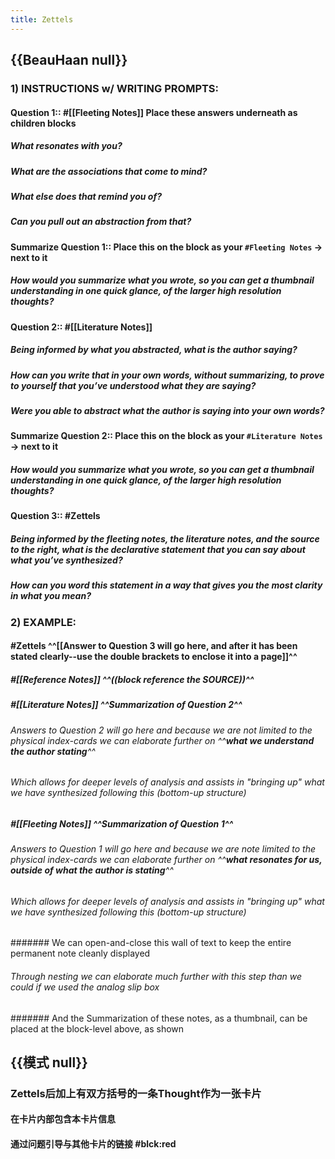 ```yaml
---
title: Zettels
---
```


## {{BeauHaan null}}
### 1) INSTRUCTIONS w/ WRITING PROMPTS:
#### Question 1:: #[[Fleeting Notes]] Place these answers underneath as children blocks
##### What resonates with you?

##### What are the associations that come to mind?

##### What else does that remind you of?

##### Can you pull out an abstraction from that?

#### Summarize Question 1:: Place this on the block as your `#Fleeting Notes` → next to it
##### How would you summarize what you wrote, so you can get a thumbnail understanding in one quick glance, of the larger high resolution thoughts?

#### Question 2:: #[[Literature Notes]]
##### Being informed by what you abstracted, what is the author saying?

##### How can you write that in your own words, without summarizing, to prove to yourself that you’ve understood what they are saying?

##### Were you able to abstract what the author is saying into your own words?

#### Summarize Question 2:: Place this on the block as your `#Literature Notes` → next to it
##### How would you summarize what you wrote, so you can get a thumbnail understanding in one quick glance, of the larger high resolution thoughts?

#### Question 3:: #Zettels
##### Being informed by the fleeting notes, the literature notes, and the source to the right, what is the declarative statement that you can say about what you’ve synthesized?

##### How can you word this statement in a way that gives you the most clarity in what you mean?

### 2) EXAMPLE:
#### #Zettels ^^[[Answer to Question 3 will go here, and after it has been stated clearly--use the double brackets to enclose it into a page]]^^
##### #[[Reference Notes]] ^^((block reference the SOURCE))^^

##### #[[Literature Notes]] ^^Summarization of Question 2^^
###### Answers to Question 2 will go here and because we are not limited to the physical index-cards we can elaborate further on ^^**__what we understand the author stating__**^^

###### Which allows for deeper levels of analysis and assists in "bringing up" what we have synthesized following this (bottom-up structure)

##### #[[Fleeting Notes]] ^^Summarization of Question 1^^
###### Answers to Question 1 will go here and because we are note limited to the physical index-cards we can elaborate further on ^^**__what resonates for us, outside of what the author is stating__**^^

###### Which allows for deeper levels of analysis and assists in "bringing up" what we have synthesized following this (bottom-up structure)
####### We can open-and-close this wall of text to keep the entire permanent note cleanly displayed

###### Through nesting we can elaborate much further with this step than we could if we used the analog slip box 
####### And the Summarization of these notes, as a thumbnail, can be placed at the block-level above, as shown

## {{模式 null}}
### Zettels后加上有双方括号的一条Thought作为一张卡片
#### 在卡片内部包含本卡片信息

#### 通过**问题**引导与其他卡片的链接 #blck:red
